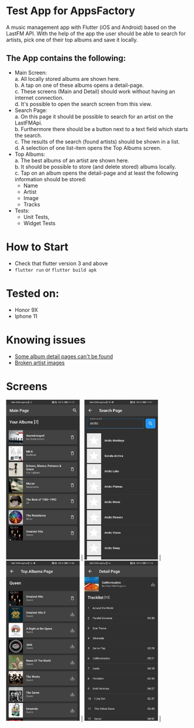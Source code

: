 # Test App for AppsFactory

A music management app with Flutter (iOS and Android) based on the LastFM API. With the help of the app the user should be able to search for artists, pick one of their top albums and save it locally. 

## The App contains the following:

- Main Screen: <br>
    a. All locally stored albums are shown here.<br>
    b. A tap on one of these albums opens a detail-page. <br>
    c. These screens (Main and Detail) should work without having an internet connection. <br>
    d. It's possible to open the search screen from this view. <br>
- Search Page: <br>
    a. On this page it should be possible to search for an artist on the LastFMApi. <br>
    b. Furthermore there should be a button next to a text field which starts the search. <br>
    c. The results of the search (found artists) should be shown in a list. <br>
    d. A selection of one list-item opens the Top Albums screen. <br>
- Top Albums: <br>
    a. The best albums of an artist are shown here. <br>
    b. It should be possible to store (and delete stored) albums locally. <br>
    c. Tap on an album opens the detail-page and at least the following information should be stored:<br>
    - Name <br>
    - Artist <br>
    - Image <br>
    - Tracks <br>
- Tests: <br>
    - Unit Tests,
    - Widget Tests

# How to Start
+ Check that flutter version 3 and above
+ `flutter run` or `flutter build apk`

# Tested on:
- Honor 9X
- Iphone 11

# Knowing issues
- [Some album detail pages can't be found](https://support.last.fm/t/404-album-getinfo/62023)
- [Broken artist images](https://support.last.fm/t/api-announcement-usage-of-audio-audiovisual-images-or-artwork/202/2)

# Screens
<img src="https://raw.githubusercontent.com/Goolpe/appsfactory_test/main/assets/github_images/main_page.jpeg" width="200" /> |
<img src="https://raw.githubusercontent.com/Goolpe/appsfactory_test/main/assets/github_images/search_page.jpeg" width="200" /> |
<img src="https://raw.githubusercontent.com/Goolpe/appsfactory_test/main/assets/github_images/top_albums_page.jpeg" width="200" /> |
<img src="https://raw.githubusercontent.com/Goolpe/appsfactory_test/main/assets/github_images/detail_page.jpeg" width="200" /> |